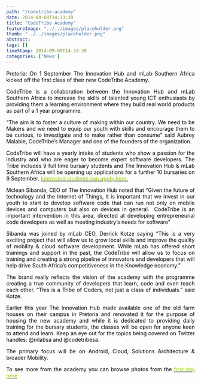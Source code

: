 ```yaml
---
path: "/codetribe-academy" 
date: 2014-09-08T14:33:39 
title: "CodeTribe Academy" 
featureImage: "../../images/placeholder.png" 
thumb: "../../images/placeholder.png" 
abstract:  
tags: [] 
timeStamp: 2014-09-08T14:33:39 
categories: ['News'] 
---
```


<p style="text-align: justify;"><span style="color: #000000;">Pretoria: On 1 September The Innovation Hub and mLab Southern Africa kicked off the first class of their new CodeTribe Academy.</span></p>
<p style="text-align: justify;"><span style="color: #000000;">CodeTribe is a collaboration between the Innovation Hub and mLab Southern Africa to increase the skills of talented young ICT enthusiasts by providing them a learning environment where they build real world products as part of a 1 year programme.</span></p>
<p style="text-align: justify;"><span style="color: #000000;">&#8220;The aim is to foster a culture of making within our country. We need to be Makers and we need to equip our youth with skills and encourage them to be curious, to investigate and to make rather than consume&#8221; said Aubrey Malabie, CodeTribe&#8217;s Manager and one of the founders of the organization.</span></p>
<p style="text-align: justify;"><span style="color: #000000;">CodeTribe will have a yearly intake of students who show a passion for the industry and who are eager to become expert software developers. The Tribe includes 9 full time bursary students and The Innovation Hub &amp; mLab Southern Africa will be opening up applications for a further 10 bursaries on 9 September. <span style="color: #99cc00;"><a href="http://mlab/codetribe"><span style="color: #99cc00;">Interested students can apply here.</span></a></span></span></p>
<p style="text-align: justify;"><span style="color: #000000;">Mclean Sibanda, CEO of The Innovation Hub noted that “Given the future of technology and the Internet of Things, it is important that we invest in our youth to start to develop software code that can run not only on mobile devices and computers but also on devices in general.  CodeTribe is an important intervention in this area, directed at developing entrepreneurial code developers as well as meeting industry’s needs for software”</span></p>
<p style="text-align: justify;"><span style="color: #000000;">Sibanda was joined by mLab CEO, Derrick Kotze saying &#8220;This is a very exciting project that will allow us to grow local skills and improve the quality of mobility &amp; cloud software development. While mLab has offered short trainings and support in the past, the CodeTribe will allow us to focus on training and creating a strong pipeline of innovators and developers that will help drive South Africa&#8217;s competitiveness in the Knowledge economy.&#8221;</span></p>
<p style="text-align: justify;"><span style="color: #000000;">The brand really reflects the vision of the academy with the programme creating a true community of developers that learn, code and even teach each other. &#8220;This is a Tribe of Coders, not just a class of individuals.&#8221; said Kotze.</span></p>
<p style="text-align: justify;"><span style="color: #000000;">Earlier this year The Innovation Hub made available one of the old farm houses on their campus in Pretoria and renovated it for the purpose of housing the new academy and while it is dedicated to providing daily training for the bursary students, the classes will be open for anyone keen to attend and learn. Keep an eye out for the topics being covered on Twitter handles: @mlabsa and @codetribesa.</span></p>
<p style="text-align: justify;"><span style="color: #000000;">The primary focus will be on Android, Cloud, Solutions Architecture &amp; broader Mobility.</span></p>
<p style="text-align: justify;"><span style="color: #000000;">To see more from the academy you can browse photos from the <span style="color: #99cc00;"><a href="https://www.flickr.com/photos/mlabsa/sets/72157647086226336/"><span style="color: #99cc00;">first day here</span></a></span></span></p>
<p><span style="color: #000000;"> </span></p>
<p><span style="color: #000000;"> </span></p>
